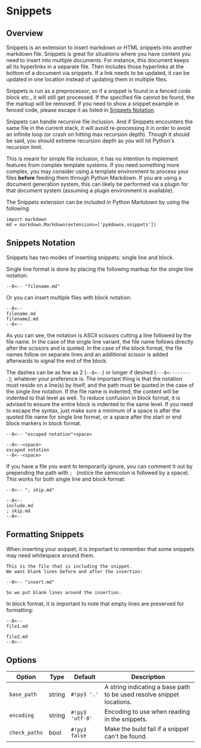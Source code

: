 # Snippets

## Overview

Snippets is an extension to insert markdown or HTML snippets into another markdown file.  Snippets is great for
situations where you have content you need to insert into multiple documents.  For instance, this document keeps all its
hyperlinks in a separate file.  Then includes those hyperlinks at the bottom of a document via snippets. If a link needs
to be updated, it can be updated in one location instead of updating them in multiple files.

Snippets is run as a preprocessor, so if a snippet is found in a fenced code block etc., it will still get processed. If
the specified file cannot be found, the the markup will be removed.  If you need to show a snippet example in fenced
code, please escape it as listed in [Snippets Notation](#snippets-notation).

Snippets can handle recursive file inclusion.  And if Snippets encounters the same file in the current stack, it will
avoid re-processing it in order to avoid an infinite loop (or crash on hitting max recursion depth).  Though it should
be said, you should extreme recursion depth as you will hit Python's recursion limit.

This is meant for simple file inclusion, it has no intention to implement features from complex template systems. If you
need something more complex, you may consider using a template environment to process your files **before** feeding them
through Python Markdown.  If you are using a document generation system, this can likely be performed via a plugin for
that document system (assuming a plugin environment is available).

The Snippets extension can be included in Python Markdown by using the following:

```py3
import markdown
md = markdown.Markdown(extensions=['pymdownx.snippets'])
```

## Snippets Notation

Snippets has two modes of inserting snippets: single line and block.

Single line format is done by placing the following markup for the single line notation:

```
--8<-- "filename.md" 
```

Or you can insert multiple files with block notation:

```
--8<-- 
filename.md
filename2.md
--8<-- 
```

As you can see, the notation is ASCII scissors cutting a line followed by the file name.  In the case of the single line
variant, the file name follows directly after the scissors and is quoted.  In the case of the block format, the file
names follow on separate lines and an additional scissor is added afterwards to signal the end of the block.

The dashes can be as few as 2 (`--8<--`) or longer if desired (`---8<---------`); whatever your preference is.  The
important thing is that the notation must reside on a line(s) by itself, and the path must be quoted in the case of the
single line notation.  If the file name is indented, the content will be indented to that level as well.  To reduce
confusion in block format, it is advised to ensure the entire block is indented to the same level.  If you need to
escape the syntax, just make sure a minimum of a space is after the quoted file name for single line format, or a space
after the start or end block markers in block format.

```
--8<-- "escaped notation"<space>

--8<--<space>
escaped notation
--8<--<space>
```

If you have a file you want to temporarily ignore, you can comment it out by prepending the path with `; ` (notice the
semicolon is followed by a space).  This works for both single line and block format:

```
--8<-- "; skip.md" 

--8<-- 
include.md
; skip.md
--8<-- 
```

## Formatting Snippets

When inserting your snippet, it is important to remember that some snippets may need whitespace around them.

```
This is the file that is including the snippet.
We want blank lines before and after the insertion:

--8<-- "insert.md" 

So we put blank lines around the insertion.
```

In block format, it is important to note that empty lines are preserved for formatting:

```
--8<-- 
file1.md

file2.md
--8<-- 
```

## Options

Option         | Type   | Default         | Description
-------------- | ------ | --------------- |------------
`base_path`    | string | `#!py3 '.'`     | A string indicating a base path to be used resolve snippet locations.
`encoding`     | string | `#!py3 'utf-8'` | Encoding to use when reading in the snippets.
`check_paths`  | bool   | `#!py3 false`   | Make the build fail if a snippet can't be found.
